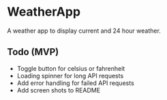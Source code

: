 # WeatherApp

A weather app to display current and 24 hour weather.

## Todo (MVP)

* Toggle button for celsius or fahrenheit
* Loading spinner for long API requests
* Add error handling for failed API requests
* Add screen shots to README
